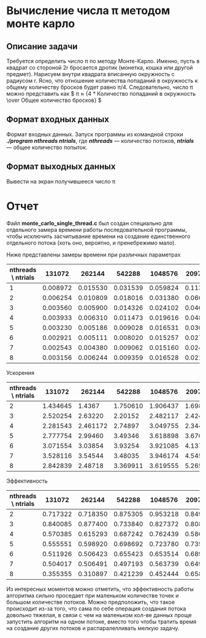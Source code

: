 # Вычисление числа π методом монте карло

## Описание задачи 

Требуется определить число π по методу Монте-Карло.
Именно, пусть в квадрат со стороной 2r бросается дротик (монетка, кошка или другой предмет). Нарисуем внутри квадрата вписанную
окружность с радиусом r. Ясно, что отношение количества попаданий в
окружность к общему количеству бросков будет равно π/4. 
Следовательно, число π можно представить как
$ π ≈ {4 * Количество попаданий в окружность \over
Общее количество бросков} $

## Формат входных данных 

Формат входных данных. Запуск программы из командной строки
***./program nthreads ntrials***,
где ***nthreads*** — количество потоков,
***ntrials*** — общее количество попыток.

## Формат выходных данных

Вывести на экран получившееся число π

# Отчет

Файл **monte_carlo_single_thread.c** был создан специально для отдельного замера времени работы последовательной программы, чтобы исключить засчитывание времени на создание единственного отдельного потока (хоть оно, вероятно, и пренебрежимо мало).

Ниже представлены замеры времени при различных параметрах 

| nthreads \ ntrials | 131072   |  262144  |  542288  | 1048576  | 2097152   | 3276800  | 6553600   | 13107200 | 26214400 |
| ------             | ------   | ------   | ------   | ------   | ------    | ------   | ------    | ------   | ------   | 
| 1                  | 0.008972 | 0.015530 | 0.031539 | 0.059824 | 0.113632  | 0.174821 | 0.346076  | 0.681595 | 1.394928 |
| 2                  | 0.006254 | 0.010809 | 0.018016 | 0.031380 | 0.066904  | 0.099653 | 0.189712  | 0.354813 | 0.726676 |
| 3                  | 0.003560 | 0.005900 | 0.014326 | 0.024102 | 0.046859  | 0.075726 | 0.150995  | 0.248597 | 0.487973 |
| 4                  | 0.003933 | 0.006310 | 0.011473 | 0.019616 | 0.048463  | 0.056522 | 0.113325  | 0.201161 | 0.395917 |
| 5                  | 0.003230 | 0.005186 | 0.009028 | 0.016531 | 0.030906  | 0.050280 | 0.090786  | 0.200436 | 0.350928 |
| 6                  | 0.002921 | 0.005111 | 0.008020 | 0.015257 | 0.027465  | 0.042382 | 0.081040  | 0.157059 | 0.309586 |
| 7                  | 0.002543 | 0.004380 | 0.009062 | 0.015160 | 0.024998  | 0.039377 | 0.074900  | 0.166144 | 0.277591 |
| 8                  | 0.003156 | 0.006244 | 0.009359 | 0.016528 | 0.021580  | 0.037577 | 0.069267  | 0.161369 | 0.266720 |

Ускорения 

| nthreads \ ntrials | 131072   |  262144  |  542288  | 1048576  | 2097152   | 3276800  | 6553600   | 13107200 | 26214400 |
| ------             | ------   | ------   | ------   | ------   | ------    | ------   | ------    | ------   | ------   | 
| 2                  | 1.434645 | 1.4367   | 1.750610 | 1.906437 | 1.698434  | 1.754297 | 1.824218  | 1.920998 | 1.919601 |
| 3                  | 2.520254 | 2.63220  | 2.20152  | 2.482117 | 2.424977  | 2.308599 | 2.291970  | 2.741767 | 2.858617 |
| 4                  | 2.281543 | 2.461172 | 2.74897  | 3.049755 | 2.344717  | 3.092973 | 3.053836  | 3.388306 | 3.523284 |
| 5                  | 2.777754 | 2.99460  | 3.49346  | 3.618898 | 3.676697  | 3.476949 | 3.811997  | 3.400562 | 3.974969 |
| 6                  | 3.071554 | 3.03854  | 3.93254  | 3.921085 | 4.137338  | 4.124888 | 4.270434  | 4.339739 | 4.505785 |
| 7                  | 3.528116 | 3.54544  | 3.48035  | 3.946174 | 4.545644  | 4.439673 | 4.620507  | 4.102435 | 5.025120 |
| 8                  | 2.842839 | 2.48718  | 3.369911 | 3.619555 | 5.265616  | 4.652341 | 4.996261  | 4.223829 | 5.229934 |

Эффективность

| nthreads \ ntrials | 131072   |  262144  |  542288  | 1048576  | 2097152   | 3276800  | 6553600   | 13107200 | 26214400 |
| ------             | ------   | ------   | ------   | ------   | ------    | ------   | ------    | ------   | ------   | 
| 2                  | 0.717322 | 0.718350 | 0.875305 | 0.953218 | 0.849217  | 0.877148 | 0.912109  | 0.960499 | 0.959800 |
| 3                  | 0.840085 | 0.877400 | 0.733840 | 0.827372 | 0.808326  | 0.769533 | 0.763990  | 0.913922 | 0.913923 |
| 4                  | 0.570385 | 0.615293 | 0.687242 | 0.762439 | 0.586179  | 0.773243 | 0.763459  | 0.847077 | 0.880821 |
| 5                  | 0.555551 | 0.598920 | 0.698692 | 0.723780 | 0.735339  | 0.695390 | 0.762399  | 0.680112 | 0.794994 |
| 6                  | 0.511926 | 0.506423 | 0.655423 | 0.653514 | 0.689556  | 0.687481 | 0.711739  | 0.723290 | 0.750964 |
| 7                  | 0.504017 | 0.506491 | 0.497193 | 0.563739 | 0.649378  | 0.634239 | 0.660072  | 0.586062 | 0.717874 |
| 8                  | 0.355355 | 0.310897 | 0.421239 | 0.452444 | 0.658202  | 0.581543 | 0.624533  | 0.527979 | 0.653742 |

Из интересных моментов можно отметить, что эффективность работы алгоритма сильно проседает при маленьком количестве точек и большом количестве потоков. Можно предположить, что такое происходит из-за того, что сама по себе операция создания потока довольно тяжелая, в связи с чем на маленьком кол-ве данных проще запустить алгоритм на одном потоке, вместо того чтобы тратить время на создание других потоков и распаралелливать мелкую задачу.
